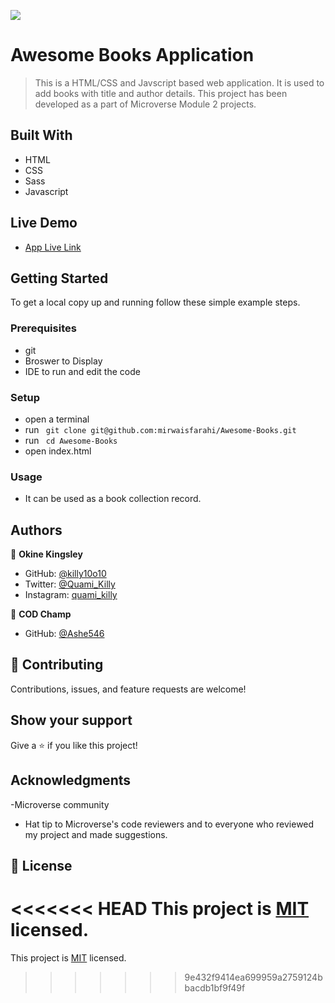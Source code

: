 ![](https://img.shields.io/badge/Microverse-blueviolet)

# Awesome Books Application

> This is a HTML/CSS and Javscript based web application. It is used to add books with title and author details. This project has been developed as a part of Microverse Module 2 projects.

## Built With

- HTML
- CSS
- Sass
- Javascript

## Live Demo

- [App Live Link](https://killy10o10.github.io/Awesome-Books/)

## Getting Started

To get a local copy up and running follow these simple example steps.

### Prerequisites

- git
- Broswer to Display
- IDE to run and edit the code

### Setup

- open a terminal
- run ` git clone git@github.com:mirwaisfarahi/Awesome-Books.git`
- run ` cd Awesome-Books`
- open index.html

### Usage

- It can be used as a book collection record.

## Authors

👤 **Okine Kingsley**

- GitHub: [@killy10o10](https://github.com/killy10o10)
- Twitter: [@Quami_Killy](https://twitter.com/Quami_Killy)
- Instagram: [quami_killy](https://www.instagram.com/quami_killy/)

👤 **COD Champ**

- GitHub: [@Ashe546](https://github.com/Ashe546/capstone-1/settings/pages)

## 🤝 Contributing

Contributions, issues, and feature requests are welcome!

## Show your support

Give a ⭐️ if you like this project!

## Acknowledgments

-Microverse community

- Hat tip to Microverse's code reviewers and to everyone who reviewed my project and made suggestions.

## 📝 License

<<<<<<< HEAD
This project is [MIT](./LICENSE) licensed.
=======
This project is [MIT](./LICENSE) licensed.
>>>>>>> 9e432f9414ea699959a2759124bbacdb1bf9f49f
